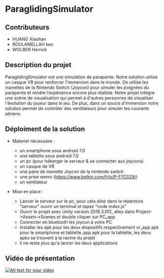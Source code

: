 # ParaglidingSimulator
## Contributeurs
* HUANG Xiaohan 
* ROULAMELLAH ken
* WOLBER Herrick
## Description du projet
ParaglidingSimulator est une simulation de parapente. Notre solution utilise un casque VR pour renforcer l'immersion dans le monde. On utilise les manettes de la Nintendo Switch (Joycon) pour simuler les poignées du parapente et rendre l’expérience encore plus réaliste. Notre projet intègre une scène de visualisation qui permet à d'autres personnes de visualiser l'évolution du joueur dans le jeu. De plus, dans un soucis d’immersion notre solution permet de contrôler des ventilateurs pour simuler les courants aériens.

## Déploiment de la solution
* Materiel nécessaire  :
  * un smartphone sous android 7.0
  * une tablette sous android 7.0
  * un pc (pour héberger le serveur  & se connecter aux joycons)
  * un casque de VR
  * une paire de manette Joycon de la nintendo switch
  * une prise wemo (https://www.belkin.com/fr/p/P-F7C029/)
  * un ventilateur
  
* Mise en place :
  * Lancer le serveur sur le pc, pour cela allez dans le répertoire "serveur" ouvrir un terminal et tapez "node index.js"
  * Ouvrir le projet avec Unity version 2018.3.0f2, allez dans Project->Assets->Scenes et double cliquer sur PC_app
  * Connecter en bluetooth les joycon à votre PC
  * Installer les apk pour les deux dispositifs respectivement vr_app.apk pour le smartphone et tablette_app.apk pour la tablette, les deux apks se trouvent à la racine du projet
  * Il ne reste plus qu'a lancer les deux applications

## Vidéo de présentation

[![Alt text for your video](https://i.ytimg.com/vi/eeY9asomTD8/hqdefault.jpg?sqp=-oaymwEZCPYBEIoBSFXyq4qpAwsIARUAAIhCGAFwAQ==&rs=AOn4CLAGHoA8xOA19BuC-_0DKzlfzTLsmA)](https://www.youtube.com/watch?v=eeY9asomTD8)

